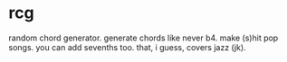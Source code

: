 # rcg
random chord generator. generate chords like never b4. make (s)hit pop songs. you can add sevenths too. that, i guess, covers jazz (jk).
